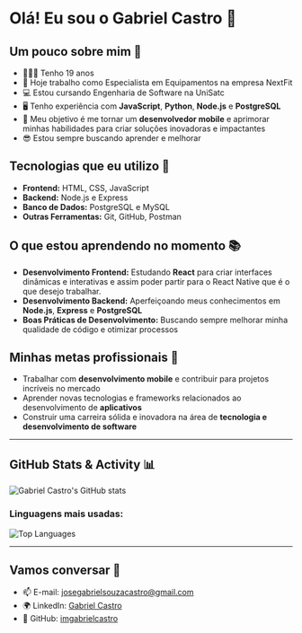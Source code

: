 # Olá! Eu sou o Gabriel Castro 👋

## Um pouco sobre mim 👦

- 🙋🏻‍♂️ Tenho 19 anos
- 🔭 Hoje trabalho como Especialista em Equipamentos na empresa NextFit
- 💻 Estou cursando Engenharia de Software na UniSatc
- 🖥️ Tenho experiência com **JavaScript**, **Python**, **Node.js** e **PostgreSQL**
- 🎯 Meu objetivo é me tornar um **desenvolvedor mobile** e aprimorar minhas habilidades para criar soluções inovadoras e impactantes
- 😎 Estou sempre buscando aprender e melhorar

## Tecnologias que eu utilizo 🚀

- **Frontend:** HTML, CSS, JavaScript
- **Backend:** Node.js e Express
- **Banco de Dados:** PostgreSQL e MySQL
- **Outras Ferramentas:** Git, GitHub, Postman

## O que estou aprendendo no momento 📚

- **Desenvolvimento Frontend:** Estudando **React** para criar interfaces dinâmicas e interativas e assim poder partir para o React Native que é o que desejo trabalhar.
- **Desenvolvimento Backend:** Aperfeiçoando meus conhecimentos em **Node.js**, **Express** e **PostgreSQL**
- **Boas Práticas de Desenvolvimento:** Buscando sempre melhorar minha qualidade de código e otimizar processos

## Minhas metas profissionais 🎯

- Trabalhar com **desenvolvimento mobile** e contribuir para projetos incríveis no mercado
- Aprender novas tecnologias e frameworks relacionados ao desenvolvimento de **aplicativos**
- Construir uma carreira sólida e inovadora na área de **tecnologia e desenvolvimento de software**

---

## GitHub Stats & Activity 📊

![Gabriel Castro's GitHub stats](https://github-readme-stats.vercel.app/api?username=imgabrielcastro&show_icons=true&theme=radical&count_private=true&hide=prs&hide_title=true)

### Linguagens mais usadas:

![Top Languages](https://github-readme-stats.vercel.app/api/top-langs/?username=imgabrielcastro&layout=compact&theme=radical)


---


## Vamos conversar 💬

- 📫 E-mail: josegabrielsouzacastro@gmail.com
- 🌍 LinkedIn: [Gabriel Castro](https://www.linkedin.com/in/josé-gabriel-souza-de-castro/)
- 📱 GitHub: [imgabrielcastro](https://github.com/imgabrielcastro)


